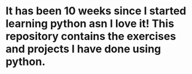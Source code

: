 # It has been 10 weeks since I started learning python asn I love it! This repository contains the exercises and projects I have done using python. 